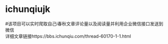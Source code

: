 # ichunqiujk
#该项目可以实时爬取自己i春秋文章评论量以及阅读量并利用企业微信接口发送到微信  
详细文章链接https://bbs.ichunqiu.com/thread-60170-1-1.html
